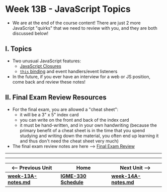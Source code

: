 # Week 13B - JavaScript Topics

- We are at the end of the course content! There are just 2 more JavaScript "quirks" that we need to review with you, and they are both discussed below!

## I. Topics
- Two unusual JavaScript features:
  - [JavaScript Closures](https://github.com/tonethar/IGME-330-Master/blob/master/notes/closure-notes.md)
  - [`this` binding](https://github.com/tonethar/IGME-330-Master/blob/master/notes/this-binding-notes.md) and event handlers/event listeners
- In the future, if you ever have an interview for a web or JS position, come back and review these notes!
  
## II. Final Exam Review Resources
- For the final exam, you are allowed a "cheat sheet":
  - it will be a 3" x 5" index card
  - you can write on the front and back of the index card
  - it must be hand-written, and in your own handwriting (because the primary benefit of a cheat sheet is in the time that you spend studying and writing down the material, you often end up learning it and thus don't need the cheat sheet very much)
- The final exam review notes are here --> [Final Exam Review](../exams/final-exam-review.md)

<hr><hr>

| <-- Previous Unit | Home | Next Unit -->
| --- | --- | --- 
| [**week-13A-notes.md**](week-13A-notes.md)     |  [**IGME-330 Schedule**](../schedule.md) | [**week-14A-notes.md**](week-14A-notes.md)

